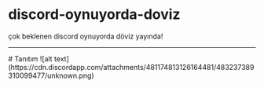 # discord-oynuyorda-doviz
çok beklenen discord oynuyorda döviz yayında!
<hr>
# Tanıtım
![alt text](https://cdn.discordapp.com/attachments/481174813126164481/483237389310099477/unknown.png)
